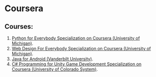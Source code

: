 # Coursera

## Courses: 
1. [Python for Everybody Specialization on Coursera (University of Michigan)](https://www.coursera.org/specializations/python).
2. [Web Design For Everybody Specialization on Coursera (University of Michigan)](https://www.coursera.org/specializations/web-design).
3. [Java for Android (Vanderbilt University)](https://www.coursera.org/learn/java-for-android?specialization=android-app-development).
4. [C# Programming for Unity Game Development Specialization on Coursera (University of Colorado System)](https://www.coursera.org/specializations/programming-unity-game-development).
